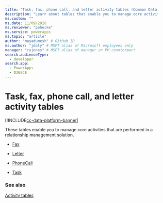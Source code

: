 ```yaml
---
title: "Task, fax, phone call, and letter activity tables (Common Data Service) | Microsoft Docs" # Intent and product brand in a unique string of 43-59 chars including spaces
description: "Learn about tables that enable you to manage core activities that are performed in a relationship management solution" # 115-145 characters including spaces. This abstract displays in the search result.
ms.custom: ""
ms.date: 11/09/2020
ms.reviewer: "pehecke"
ms.service: powerapps
ms.topic: "article"
author: "mayadumesh" # GitHub ID
ms.author: "jdaly" # MSFT alias of Microsoft employees only
manager: "ryjones" # MSFT alias of manager or PM counterpart
search.audienceType: 
  - developer
search.app: 
  - PowerApps
  - D365CE
---
```

# Task, fax, phone call, and letter activity tables

[!INCLUDE[cc-data-platform-banner](../../includes/cc-data-platform-banner.md)]

These tables enable you to manage core activities that are performed in a relationship management solution.  

- [Fax](reference/entities/fax.md)  
  
- [Letter](reference/entities/letter.md)  
  
- [PhoneCall](reference/entities/phonecall.md)  
  
- [Task](reference/entities/task.md)  
  
### See also  
 [Activity tables](activity-entities.md) 
